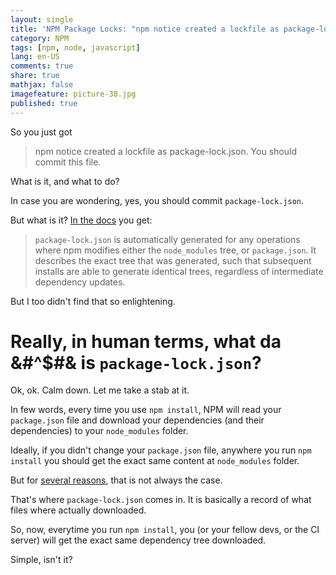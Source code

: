 ```yaml
---
layout: single
title: 'NPM Package Locks: "npm notice created a lockfile as package-lock.json. You should commit this file."'
category: NPM
tags: [npm, node, javascript]
lang: en-US
comments: true
share: true
mathjax: false
imagefeature: picture-38.jpg
published: true
---
```


So you just got

> npm notice created a lockfile as package-lock.json. You should commit this file.

What is it, and what to do?
<!--more-->

In case you are wondering, yes, you should commit `package-lock.json`.

But what is it? [In the docs](https://docs.npmjs.com/files/package-lock.json) you get:

> `package-lock.json` is automatically generated for any operations where npm modifies either the `node_modules` tree, or `package.json`. It describes the exact tree that was generated, such that subsequent installs are able to generate identical trees, regardless of intermediate dependency updates.

But I too didn't find that so enlightening.

# Really, in human terms, what da &#^$#& is `package-lock.json`?

Ok, ok. Calm down. Let me take a stab at it.

In few words, every time you use `npm install`, NPM will read your `package.json` file and download your dependencies (and their dependencies) to your `node_modules` folder.

Ideally, if you didn't change your `package.json` file, anywhere you run `npm install` you should get the exact same content at `node_modules` folder.

But for [several reasons](https://docs.npmjs.com/files/package-locks#description), that is not always the case.

That's where `package-lock.json` comes in. It is basically a record of what files where actually downloaded.

So, now, everytime you run `npm install`, you (or your fellow devs, or the CI server) will get the exact same dependency tree downloaded.

Simple, isn't it?
